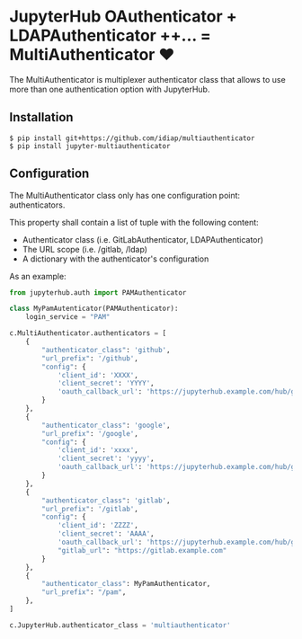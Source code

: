 <!--
Copyright © Idiap Research Institute <contact@idiap.ch>

SPDX-License-Identifier: BSD-3-Clause
-->

# JupyterHub OAuthenticator + LDAPAuthenticator ++... = MultiAuthenticator ❤️

The MultiAuthenticator is multiplexer authenticator class that allows to use
more than one authentication option with JupyterHub.

## Installation

```
$ pip install git+https://github.com/idiap/multiauthenticator
$ pip install jupyter-multiauthenticator
```

## Configuration

The MultiAuthenticator class only has one configuration point: authenticators.

This property shall contain a list of tuple with the following content:

- Authenticator class (i.e. GitLabAuthenticator, LDAPAuthenticator)
- The URL scope (i.e. /gitlab, /ldap)
- A dictionary with the authenticator's configuration

As an example:

```python
from jupyterhub.auth import PAMAuthenticator

class MyPamAutenticator(PAMAuthenticator):
    login_service = "PAM"

c.MultiAuthenticator.authenticators = [
    {
        "authenticator_class": 'github',
        "url_prefix": '/github',
        "config": {
            'client_id': 'XXXX',
            'client_secret': 'YYYY',
            'oauth_callback_url': 'https://jupyterhub.example.com/hub/github/oauth_callback'
        }
    },
    {
        "authenticator_class": 'google',
        "url_prefix": '/google',
        "config": {
            'client_id': 'xxxx',
            'client_secret': 'yyyy',
            'oauth_callback_url': 'https://jupyterhub.example.com/hub/google/oauth_callback'
        }
    },
    {
        "authenticator_class": 'gitlab',
        "url_prefix": '/gitlab',
        "config": {
            'client_id': 'ZZZZ',
            'client_secret': 'AAAA',
            'oauth_callback_url': 'https://jupyterhub.example.com/hub/gitlab/oauth_callback'
            "gitlab_url": "https://gitlab.example.com"
        }
    },
    {
        "authenticator_class": MyPamAuthenticator,
        "url_prefix": "/pam",
    },
]

c.JupyterHub.authenticator_class = 'multiauthenticator'
```

